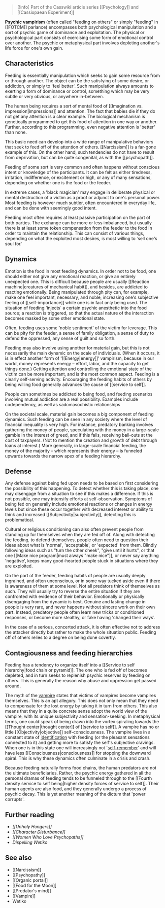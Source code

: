 
> [!info] Part of the Casswiki article series [[Psychology]] and [[Cassiopaean Experiment]]

**Psychic vampirism** (often called "feeding on others" or simply "feeding" in [[FOTCM]] parlance) encompasses both psychological manipulation and a sort of psychic game of dominance and exploitation. The physical or psychological part consists of exercising some form of emotional control over another. The psychic or metaphysical part involves depleting another's life force for one's own gain.

Characteristics
---------------

Feeding is essentially manipulation which seeks to gain some resource from or through another. The object can be the satisfying of some desire, or addiction, or simply to 'feel better'. Such manipulation always amounts to exerting a form of dominance or control, something which may be very subtle or very obvious, or anywhere in-between.

The human being requires a sort of mental food of [[Imagination vs. impression|impressions]] and attention. The fact that babies die if they do not get any attention is a clear example. The biological mechanism is genetically programmed to get this food of attention in one way or another. Further, according to this programming, even negative attention is 'better' than none.

This basic need can develop into a wide range of manipulative behaviors that seek to feed off of the attention of others. [[Narcissism]] is a far-gone example of this. On the other hand, such tendencies do not have to result from deprivation, but can be quite congenital, as with the [[psychopath]].

Feeding of some sort is very common and often happens without conscious intent or knowledge of the participants. It can be felt as either tiredness, irritation, indifference, or excitement or high, or any of many sensations, depending on whether one is the food or the feeder.

In extreme cases, a 'black magician' may engage in deliberate physical or mental destruction of a victim as a proof or adjunct to one's personal power. Most feeding is however much subtler, often encountered in everyday life, and can be done with seemingly good intent.

Feeding most often requires at least passive participation on the part of both parties. The exchange can be more or less imbalanced, but usually there is at least some token compensation from the feeder to the food in order to maintain the relationship. This can consist of various things, depending on what the exploited most desires, is most willing to 'sell one's soul for.'

Dynamics
--------

Emotion is the food in most feeding dynamics. In order not to be food, one should either not give any emotional reaction, or give an entirely unexpected one. This is difficult because people are usually [[Reaction machine|creatures of mechanical habit]], and besides, are addicted to reacting emotionally. Being manipulated through pity can, for example, make one feel important, necessary, and noble, increasing one's subjective feeling of [[self-importance]] while one is in fact only being used. The situation of feeding 'injects' a certain psychic anesthetic into the food source; a reaction is triggered, so that the actual nature of the interaction becomes masked by some other emotional state.

Often, feeding uses some 'noble sentiment' of the victim for leverage. This can be pity for the feeder, a sense of family obligation, a sense of duty to defend the oppressed, any sense of guilt and so forth.

Feeding may also involve using another for material gain, but this is not necessarily the main dynamic on the scale of individuals. (When it occurs, it is in effect another form of '[[Energy|energy]]' vampirism, because in our world, money represents energy – effort, labor, and the capacity to get things done.) Getting attention and controlling the emotional state of the victim can be more important, and is the most common aspect. Feeding is a clearly self-serving activity. Encouraging the feeding habits of others by being willing food generally advances the cause of [[service to self]].

People can sometimes be addicted to being food, and feeding scenarios involving mutual addiction are a real possibility. Examples include codependency, as well as sadomasochistic relationships.

On the societal scale, material gain becomes a big component of feeding dynamics. Such feeding can be seen in any society where the level of financial inequality is very high. For instance, predatory banking involves gathering the money of people, speculating with the money in a large-scale gamble in the interest of greed, and if this fails, receiving bail-outs at the cost of taxpayers. (Not to mention the creation and growth of debt through loans at interest.) More generally, in large-scale financial feeding, the money of the majority – which represents their energy – is funneled upwards towards the narrow apex of a feeding hierarchy.

Defense
-------

Any defense against being fed upon needs to be based on first considering the possibility of this happening. To detect whether this is taking place, one may disengage from a situation to see if this makes a difference. If this is not possible, one may intensify efforts at self-observation. Symptoms of being fed on generally include emotional reactions or changes in energy levels but since these occur together with decreased interest or ability to think and increased [[Subjectivity|subjectivity]], detecting this is problematical.

Cultural or religious conditioning can also often prevent people from standing up for themselves when they are fed off of. Along with detecting the feeding, to defend themselves, people often need to question their ideas about what is 'normal', 'acceptable', or 'expected' from them. Blindly following ideas such as "turn the other cheek", "give until it hurts", or that one [[Make nice program|must always "make nice"]], or never say anything 'negative', keeps many good-hearted people stuck in situations where they are exploited.

On the part of the feeder, feeding habits of people are usually deeply ingrained, and often unconscious, or in some way tucked aside even if there is awareness of them at some level. Not all predators think of themselves as such. They will usually try to reverse the entire situation if they are confronted with evidence of their behavior. Emotionally or physically disengaging from the dynamic is best. Genuine and lasting change in people is very rare, and never happens without sincere work on their own part. Instead, predatory people often learn new tricks or conditioned responses, or become more stealthy, or fake having 'changed their ways'.

In the case of a serious, concerted attack, it is often effective not to address the attacker directly but rather to make the whole situation public. Feeding off of others relies to a degree on being done covertly.

Contagiousness and feeding hierarchies
--------------------------------------

Feeding has a tendency to organize itself into a [[Service to self hierarchy|food chain or pyramid]]. The one who is fed off of becomes depleted, and in turn seeks to replenish psychic reserves by feeding on others. This is generally the reason why abuse and oppression get passed around.

The myth of the [vampire]([[Vampire]]) states that victims of vampires become vampires themselves. This is an apt allegory. This does not only mean that they need to compensate for the lost energy by taking it in turn from others. This also means that they in a quite concrete sense adopt the world view of the vampire, with its unique subjectivity and sensation-seeking. In metaphysical terms, one could speak of being drawn into the vortex spiraling towards the [[Thought center|thought center]] of [[service to self]]. A vampire has no or little [[Objectivity|objective]] self-consciousness. The vampire lives in a constant state of [identification]([[Identification]]) with feeding (or the pleasant sensations connected to it) and getting more to satisfy the self's subjective cravings. When one is in this state one will increasingly not '[self-remember]([[Self-remembering]])' and will have less [[Consciousness|consciousness]] for stopping the downward spiral. This is why these dynamics often culminate in a crisis and crash.

Because feeding naturally forms food chains, the human predators are not the ultimate beneficiaries. Rather, the psychic energy gathered in all the personal dramas of feeding tends to be funneled through to the [[Fourth density service to self being|higher density forces of service to self]]. Their human agents are also food, and they generally undergo a process of psychic decay. This is yet another meaning of the dictum that 'power corrupts'.

Further reading
---------------

*   _[[Unholy Hungers]]_
*   _[[Character Disturbance]]_
*   _[[Women Who Love Psychopaths]]_
*   _Dispelling Wetiko_

See also
--------

*   [[Narcissism]]
*   [[Psychopathy]]
*   [[Organic portal]]
*   [[Food for the Moon]]
*   [[Predator's mind]]
*   [[Vampire]]
*   Wetiko